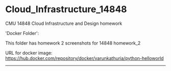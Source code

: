 # Cloud_Infrastructure_14848
CMU 14848 Cloud Infrastructure and Design homework

'Docker Folder':

This folder has homework 2 screenshots for 14848 homework_2 

URL for docker image: https://hub.docker.com/repository/docker/varunkathuria/python-helloworld
___
